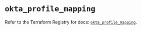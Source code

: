 # `okta_profile_mapping`

Refer to the Terraform Registry for docs: [`okta_profile_mapping`](https://registry.terraform.io/providers/okta/okta/4.15.0/docs/resources/profile_mapping).
